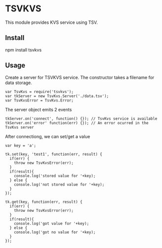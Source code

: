 # TSVKVS

This module provides KVS service using TSV.

## Install

npm install tsvkvs

## Usage

Create a server for TSVKVS service. The constructor takes a filename for data storage.

    var TsvKvs = require('tsvkvs');
    var tkServer = new TsvKvs.Server('./data.tsv');
    var TsvKvsError = TsvKvs.Error;

The server object emits 2 events

    tkServer.on('connect', function() {}); // TsvKvs service is available
    tkServer.on('error' function(err) {}); // An error ocurred in the TsvKvs server

After connectiong, we can set/get a value

    var key = 'a';

    tk.set(key, 'test1', function(err, result) {
      if(err) {
        throw new TsvKvsError(err);
      }
      if(result){
        console.log('stored value for '+key);
      } else {
        console.log('not stored value for '+key);
      }
    });

    tk.get(key, function(err, result) {
      if(err) {
        throw new TsvKvsError(err);
      }
      if(result){
        console.log('got value for '+key);
      } else {
        console.log('got no value for '+key);
      }
    });

